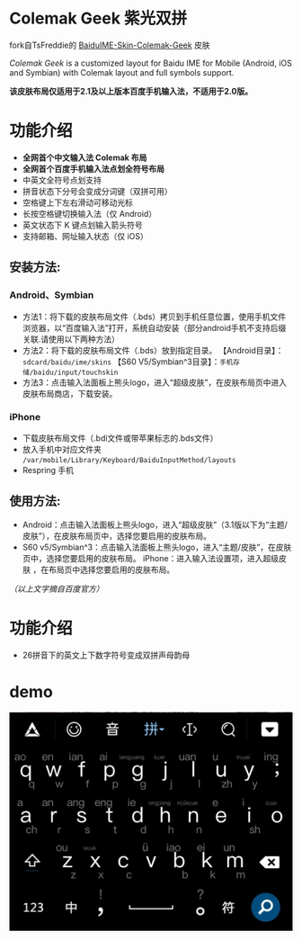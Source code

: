 # Colemak Geek 紫光双拼 

fork自TsFreddie的 [BaiduIME-Skin-Colemak-Geek](https://github.com/TsFreddie/BaiduIME-Skin-Colemak-Geek) 皮肤 

_Colemak Geek_ is a customized layout for Baidu IME for Mobile (Android, iOS and Symbian) with Colemak layout and full symbols support.

**该皮肤布局仅适用于2.1及以上版本百度手机输入法，不适用于2.0版。**

# 功能介绍

* **全网首个中文输入法 Colemak 布局**
* **全网首个百度手机输入法点划全符号布局**
* 中英文全符号点划支持
* 拼音状态下分号会变成分词键（双拼可用）
* 空格键上下左右滑动可移动光标
* 长按空格键切换输入法（仅 Android）
* 英文状态下 K 键点划输入箭头符号
* 支持邮箱、网址输入状态（仅 iOS）

## 安装方法:

### Android、Symbian

* 方法1：将下载的皮肤布局文件（.bds）拷贝到手机任意位置，使用手机文件浏览器，以“百度输入法”打开，系统自动安装（部分android手机不支持后缀关联.请使用以下两种方法）
* 方法2：将下载的皮肤布局文件（.bds）放到指定目录。 【Android目录】：`sdcard/baidu/ime/skins` 【S60 V5/Symbian^3目录】：`手机存储/baidu/input/touchskin`
* 方法3：点击输入法面板上熊头logo，进入“超级皮肤”，在皮肤布局页中进入皮肤布局商店，下载安装。

### iPhone

* 下载皮肤布局文件（.bdi文件或带苹果标志的.bds文件）
* 放入手机中对应文件夹 `/var/mobile/Library/Keyboard/BaiduInputMethod/layouts`
* Respring 手机

## 使用方法:

* Android：点击输入法面板上熊头logo，进入“超级皮肤”（3.1版以下为“主题/皮肤”），在皮肤布局页中，选择您要启用的皮肤布局。
* S60 v5/Symbian^3：点击输入法面板上熊头logo，进入“主题/皮肤”，在皮肤页中，选择您要启用的皮肤布局。 iPhone：进入输入法设置项，进入超级皮肤 ，在布局页中选择您要启用的皮肤布局。

_（以上文字摘自百度官方）_



# 功能介绍
* 26拼音下的英文上下数字符号变成双拼声母韵母

# demo
![](./demo.png)